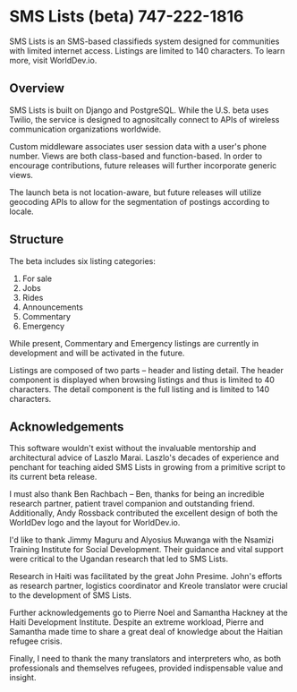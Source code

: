 SMS Lists (beta) 747-222-1816
=============================

SMS Lists is an SMS-based classifieds system designed for communities with
limited internet access. Listings are limited to 140 characters. 
To learn more, visit WorldDev.io.

Overview
---------
SMS Lists is built on Django and PostgreSQL. While the U.S. beta uses Twilio,
the service is designed to agnositcally connect to APIs of wireless 
communication organizations worldwide.

Custom middleware associates user session data with a user's phone number.
Views are both class-based and function-based. In order to encourage
contributions, future releases will further incorporate generic views.

The launch beta is not location-aware, but future releases will utilize
geocoding APIs to allow for the segmentation of postings according to
locale.

Structure
---------
The beta includes six listing categories:

1. For sale
2. Jobs
3. Rides
4. Announcements
5. Commentary
6. Emergency

While present, Commentary and Emergency listings are currently in development
and will be activated in the future.

Listings are composed of two parts – header and listing detail. The header
component is displayed when browsing listings and thus is limited to 40
characters. The detail component is the full listing and is limited to 140
characters.

Acknowledgements
----------------
This software wouldn't exist without the invaluable mentorship and architectural 
advice of Laszlo Marai. Laszlo's decades of experience and penchant for teaching
aided SMS Lists in growing from a primitive script to its current beta release.

I must also thank Ben Rachbach – Ben, thanks for being an incredible research
partner, patient travel companion and outstanding friend. Additionally, Andy
Rossback contributed the excellent design of both the WorldDev logo and the
layout for WorldDev.io.

I'd like to thank Jimmy Maguru and Alyosius Muwanga with the Nsamizi 
Training Institute for Social Development. Their guidance and vital
support were critical to the Ugandan research that led to SMS Lists.

Research in Haiti was facilitated by the great John Presime. John's efforts as
research partner, logistics coordinator and Kreole translator were crucial to
the development of SMS Lists.

Further acknowledgements go to Pierre Noel and Samantha Hackney at the Haiti
Development Institute. Despite an extreme workload, Pierre and Samantha
made time to share a great deal of knowledge about the Haitian refugee crisis.

Finally, I need to thank the many translators and interpreters who, as both
professionals and themselves refugees, provided indispensable value and 
insight.